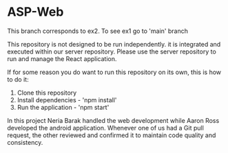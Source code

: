# ASP-Web

This branch corresponds to ex2. To see ex1 go to 'main' branch

This repository is not designed to be run independently. it is integrated and executed within our server repository. Please use the server repository to run and manage the React application.

If for some reason you do want to run this repository on its own, this is how to do it:
1. Clone this repository
2. Install dependencies - 'npm install'
3. Run the application - 'npm start'

In this project Neria Barak handled the web development while Aaron Ross developed the android application. Whenever one of us had a Git pull request, the other reviewed and confirmed it to maintain code quality and consistency.

